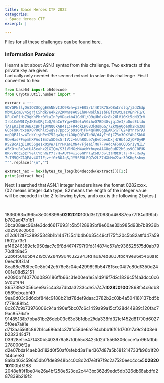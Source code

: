 ```yaml
---
title: Space Heroes CTF 2022
categories:
- Space Heroes CTF
excerpt: |
  
---
```


Files for all these challenges can be found [here](https://github.com/Connor-McCartney/CTF-files/tree/main/Space-Heroes-2022).
	
### Information Paradox

I learnt a lot about ASN.1 syntax from this challenge. Two extracts of the private key are given. <br>
I actually only needed the second extract to solve this challenge. First I converted to hex:

```python
from base64 import b64decode
from Crypto.Util.number import *

extract = """
GDYGPNllyOAIOZUCggEBANNvIJO9Roh+p3+E05/Lt4KtR7GxO8oIrslq/j3dZhdp
MbW1EomJv45grjC5hdk7e4k2vZKWnQsA0S1hKHwoklNIsbFEfzVBtLazVEnPF1/C
DFuCoP1HpZ9gKnPhr0YkaInPyVDax8b41GdHl/D9gUh0xXr8k2UlV10Kt5cN9IrV
Irb1CmW0IZyJKEmQRjIpQ/0aCn7Ygw+8SeluVGihwO7BD4GvjqiOeI/uDosELldu
jATEKZiWtUeBXcBPfIDWNQ0kAB4I1SFR4gkLH0B3bQgmGG/7ZkMeAOoeOh2Rn30s
GCbF9KPcxsaX0PROhlc5wgVs7ppcSjp9s6MjPN4qdH0CggEAKGj7TG24BYnr6r9J
nqDQPJ1sv4TckYiyHPeN752qw3grLAO0pQQYATe9W/d4yI+0jCZ8m3OXYAbJSkkO
9bwHxsFFmpmhXPAo1EmJwSD6x5rIV2z+kUhROLe7qBvCbesDxj47Hb4p2jOP0yHP
RS2BcA1gJ18O56ge1xOqVW/IYrHKaG1MN4/FjeailMu7FvAdcAF6nCQD5rIyNI1/
A5KO+uRxQwtUA5eahx21XIQm/S31VlMGzM4aeW+huyeAAG8q0uB72hSus9GC0PUK
8K/r06EeQ2fYeltYEhRzP7lrHyAUTO4xiopGPFlqXbD/3olItMDI0tfj+X+cKnUg
7sTM5QKCAQEAv4GIIEjv+fG+BOJqS/JY5SPOLEQ7w2LZ7dXbMm22ar39KHg5shny
""".replace("\n","")

extract_hex = hex(bytes_to_long(b64decode(extract)))[2:]
print(extract_hex)
```

Next I searched that ASN.1 integer headers have the format 0282xxxx. <br>
(02 means integer data type, 82 means the length of the integer value <br>
will be encoded in the 2 following bytes, and xxxx is the following 2 bytes.)

<br>

1836063cd965c8e0083995**02820101**00d36f2093bd46887ea77f84d39fcbb782ad47b1b1
3bca08aec96afe3ddd66176931b5b5128989bf8e60ae30b985d93b7b8936bd92969d0b00
d12d61287c28925348b1b1447f3541b4b6b35449cf175fc20c5b82a0fd47a59f602a73e1
af46246889cfc950dac7c6f8d4674797f0fd814874c57afc936525575d0ab7970df48ad5
22b6f50a65b4219c8928499046322943fd1a0a7ed8830fbc49e96e5468a1c0eec10f81af
8ea88e788fee0e8b042e576e8c04c4299896b547815dc04f7c80d6350d24001e08d52151
e2090b1f40776d0826186ffb66431e00ea1e3a1d919f7d2c1826c5f4a3dcc6c697d0f44e
865739c2056cee9a5c4a3a7db3a3233cde2a747d**02820100**2868fb4c6db80589ebeabf49
9ea0d03c9d6cbf84dc9188b21cf78def9daac3782b2c03b4a504180137bd5bf778c88fb4
8c267c9b73976006c94a490ef5bc07c6c1459a99a15cf028d44989c120fac79ac8576cfe
91485138b7bba81bc26deb03c63e3b1dbe29da338fd321cf452d81700d60275f0ee7a81e
d713aa556fc862b1ca686d4c378fc58de6a294cbbb16f01d70017a9c2403e6b232348d7f
03928efae471430b5403979a871db55c8426fd2df5565306ccce1a796fa1bb2780006f2a
d2e07bda14aeb3d182d0f50af0afebd3a11e4367d87a5b581214733fb96b1f20144cee31
8a8a463c596a5db0ffde8948b4c0c8d2d7e3f97f9c2a7520eec4cce5**02820101**00bf8188
2048eff9f1be04e26a4bf258e523ce2c443bc362d9edd5db326db66abdfd287839b219f2

